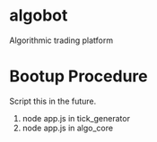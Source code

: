 # algobot
Algorithmic trading platform

# Bootup Procedure
Script this in the future.  

1. node app.js in tick_generator
2. node app.js in algo_core
